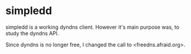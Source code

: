 simpledd
========

simpledd is a working dyndns client. However it's main purpose was, to
study the dyndns API.

Since dyndns is no longer free, I changed the call to
<freedns.afraid.org>.
